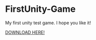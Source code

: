 # FirstUnity-Game
My first unity test game. I hope you like it!

[DOWNLOAD HERE!](https://www.dropbox.com/s/t4qui2i61ss86jp/FirstUnityGame-Release.zip?dl=0)
